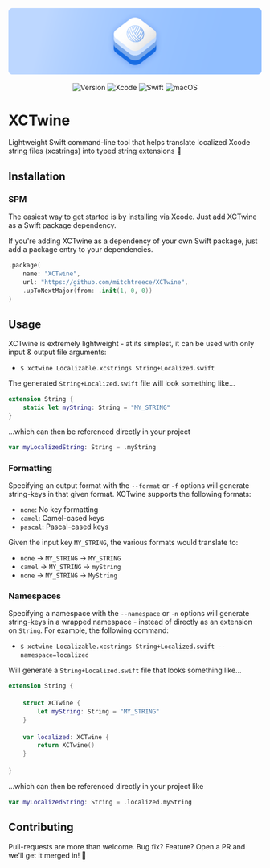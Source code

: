 ![Lumberjack](Assets/Banner.png)

<div align="center">

![Version](https://img.shields.io/badge/Version-1.0.0-BDD7FF.svg?style=for-the-badge&labelColor=166CE3)
![Xcode](https://img.shields.io/badge/Xcode-15-BDD7FF.svg?style=for-the-badge&labelColor=166CE3)
![Swift](https://img.shields.io/badge/Swift-5.7-BDD7FF.svg?style=for-the-badge&labelColor=166CE3)
![macOS](https://img.shields.io/badge/macOS-13+-BDD7FF.svg?style=for-the-badge&labelColor=166CE3)

</div>

# XCTwine

Lightweight Swift command-line tool that helps translate localized
Xcode string files (xcstrings) into typed string extensions 🧶

## Installation

### SPM

The easiest way to get started is by installing via Xcode. 
Just add XCTwine as a Swift package dependency.

If you're adding XCTwine as a dependency of your own Swift package, 
just add a package entry to your dependencies.

```swift
.package(
    name: "XCTwine",
    url: "https://github.com/mitchtreece/XCTwine",
    .upToNextMajor(from: .init(1, 0, 0))
)
```

## Usage

XCTwine is extremely lightweight - at its simplest, 
it can be used with only input & output file arguments:

- `$ xctwine Localizable.xcstrings String+Localized.swift`

The generated `String+Localized.swift` file will look something like...

```swift
extension String {
    static let myString: String = "MY_STRING"
}
```

...which can then be referenced directly in your project

```swift
var myLocalizedString: String = .myString
```

### Formatting

Specifying an output format with the `--format` or `-f` options
will generate string-keys in that given format. XCTwine supports
the following formats:

- `none`: No key formatting
- `camel`: Camel-cased keys
- `pascal`: Pascal-cased keys

Given the input key `MY_STRING`, the various formats would translate to:

- `none` → `MY_STRING` → `MY_STRING`
- `camel` → `MY_STRING` → `myString`
- `none` → `MY_STRING` → `MyString`

### Namespaces

Specifying a namespace with the `--namespace` or `-n` options
will generate string-keys in a wrapped namespace - instead of
directly as an extension on `String`. For example, the following
command:

- `$ xctwine Localizable.xcstrings String+Localized.swift --namespace=localized`

Will generate a `String+Localized.swift` file that looks something like...

```swift
extension String {

    struct XCTwine {
        let myString: String = "MY_STRING"
    }

    var localized: XCTwine {
        return XCTwine()
    }

}
```

...which can then be referenced directly in your project like

```swift
var myLocalizedString: String = .localized.myString
```

## Contributing

Pull-requests are more than welcome. Bug fix? Feature? Open a PR and we'll get it merged in! 🎉
